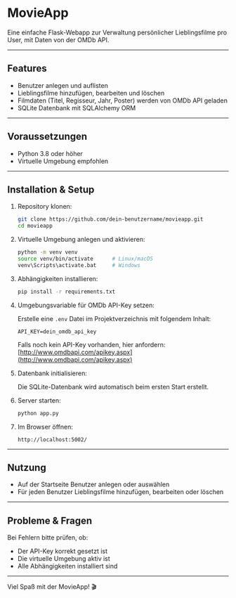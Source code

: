 # MovieApp

Eine einfache Flask-Webapp zur Verwaltung persönlicher Lieblingsfilme pro User, mit Daten von der OMDb API.

---

## Features

- Benutzer anlegen und auflisten
- Lieblingsfilme hinzufügen, bearbeiten und löschen
- Filmdaten (Titel, Regisseur, Jahr, Poster) werden von OMDb API geladen
- SQLite Datenbank mit SQLAlchemy ORM

---

## Voraussetzungen

- Python 3.8 oder höher
- Virtuelle Umgebung empfohlen

---

## Installation & Setup

1. Repository klonen:
    ```bash
    git clone https://github.com/dein-benutzername/movieapp.git
    cd movieapp
    ```

2. Virtuelle Umgebung anlegen und aktivieren:
    ```bash
    python -m venv venv
    source venv/bin/activate      # Linux/macOS
    venv\Scripts\activate.bat     # Windows
    ```

3. Abhängigkeiten installieren:
    ```bash
    pip install -r requirements.txt
    ```

4. Umgebungsvariable für OMDb API-Key setzen:

    Erstelle eine `.env` Datei im Projektverzeichnis mit folgendem Inhalt:
    ```
    API_KEY=dein_omdb_api_key
    ```

    Falls noch kein API-Key vorhanden, hier anfordern: [http://www.omdbapi.com/apikey.aspx](http://www.omdbapi.com/apikey.aspx)

5. Datenbank initialisieren:

    Die SQLite-Datenbank wird automatisch beim ersten Start erstellt.

6. Server starten:
    ```bash
    python app.py
    ```

7. Im Browser öffnen:
    ```
    http://localhost:5002/
    ```

---

## Nutzung

- Auf der Startseite Benutzer anlegen oder auswählen
- Für jeden Benutzer Lieblingsfilme hinzufügen, bearbeiten oder löschen

---

## Probleme & Fragen

Bei Fehlern bitte prüfen, ob:

- Der API-Key korrekt gesetzt ist
- Die virtuelle Umgebung aktiv ist
- Alle Abhängigkeiten installiert sind


---

Viel Spaß mit der MovieApp! 🎬
